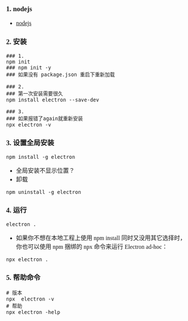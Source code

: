 <font face="Simsun" size=3>

### 1. nodejs

- [nodejs](https://nodejs.org/en/)

### 2. 安装

~~~
### 1.
npm init
### npm init -y
### 如果没有 package.json 重启下重新加载

### 2.
### 第一次安装需要很久
npm install electron --save-dev

### 3.
### 如果报错了again就重新安装
npx electron -v
~~~

### 3. 设置全局安装

~~~
npm install -g electron
~~~
- 全局安装不显示位置？
- 卸载
~~~
npm uninstall -g electron
~~~

### 4. 运行

~~~
electron .
~~~
- 如果你不想在本地工程上使用 npm install 同时又没用其它选择时，你也可以使用 npm 捆绑的 npx 命令来运行 Electron ad-hoc：
~~~
npx electron .
~~~

### 5. 帮助命令

~~~
# 版本
npx  electron -v
# 帮助
npx electron -help
~~~

</font>